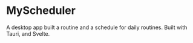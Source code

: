 # MyScheduler

A desktop app built a routine and a schedule for daily routines. Built with Tauri, and Svelte.
